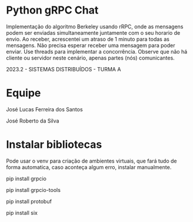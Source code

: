 # Python gRPC Chat

Implementação do algoritmo Berkeley usando rRPC, onde as mensagens podem ser enviadas simultaneamente juntamente com o seu horario de envio. Ao receber, acrescentei um atraso de 1 minuto para todas as mensagens. Não precisa esperar receber uma mensagem para poder enviar. Use threads para implementar a concorrência. Observe que não há cliente ou servidor neste cenário, apenas partes (nós) comunicantes.

2023.2 - SISTEMAS DISTRIBUÍDOS - TURMA A

# Equipe

José Lucas Ferreira dos Santos

José Roberto da Silva 

# Instalar bibliotecas 

Pode usar o venv para criação de ambientes virtuais, que fará tudo de forma automatica, caso aconteça algum erro, instalar manualmente.

pip install grpcio

pip install grpcio-tools

pip install protobuf

pip install six
